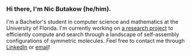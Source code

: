 ### Hi there, I'm Nic Butakow (he/him).
I'm a Bachelor's student in computer science and mathematics at the University of Florida. I'm currently working on [a research project](https://www.nsf.gov/awardsearch/showAward?AWD_ID=1564480) to efficiently compute and search through a landscape of self-assembly configurations of symmetric molecules. Feel free to contact me through [LinkedIn](https://www.linkedin.com/in/nbutakow) or [email](mailto:nicholas@adastralab.com)!
